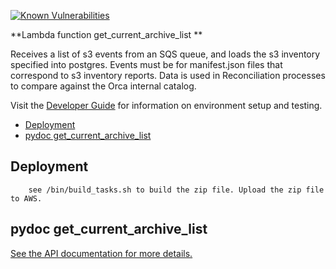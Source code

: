[![Known Vulnerabilities](https://snyk.io/test/github/nasa/cumulus-orca/badge.svg?targetFile=tasks/get_current_archive_list/requirements.txt)](https://snyk.io/test/github/nasa/cumulus-orca?targetFile=tasks/get_current_archive_list/requirements.txt)

**Lambda function get_current_archive_list **

Receives a list of s3 events from an SQS queue, and loads the s3 inventory specified into postgres.
Events must be for manifest.json files that correspond to s3 inventory reports.
Data is used in Reconciliation processes to compare against the Orca internal catalog.

Visit the [Developer Guide](https://nasa.github.io/cumulus-orca/docs/developer/development-guide/code/contrib-code-intro) for information on environment setup and testing.

- [Deployment](#deployment)
- [pydoc get_current_archive_list](#pydoc)

<a name="deployment"></a>
## Deployment
```
    see /bin/build_tasks.sh to build the zip file. Upload the zip file to AWS.
```
<a name="pydoc"></a>
## pydoc get_current_archive_list
[See the API documentation for more details.](API.md)